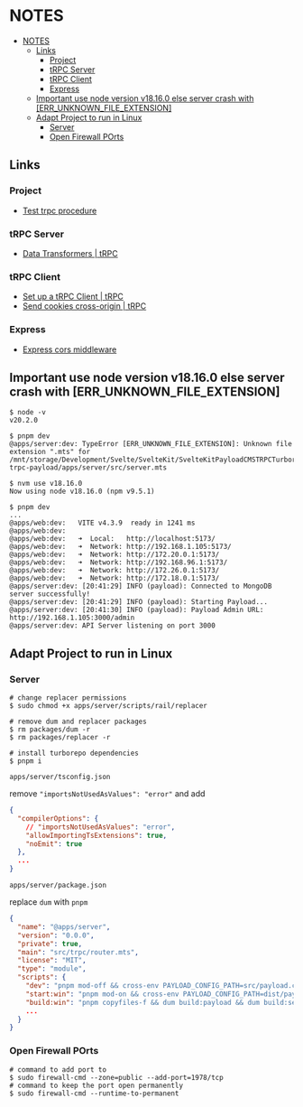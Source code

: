 # NOTES

- [NOTES](#notes)
  - [Links](#links)
    - [Project](#project)
    - [tRPC Server](#trpc-server)
    - [tRPC Client](#trpc-client)
    - [Express](#express)
  - [Important use node version v18.16.0 else server crash with \[ERR\_UNKNOWN\_FILE\_EXTENSION\]](#important-use-node-version-v18160-else-server-crash-with-err_unknown_file_extension)
  - [Adapt Project to run in Linux](#adapt-project-to-run-in-linux)
    - [Server](#server)
    - [Open Firewall POrts](#open-firewall-ports)

## Links

### Project

- [Test trpc procedure](http://192.168.1.105:3000/trpc/greeting)

### tRPC Server

- [Data Transformers | tRPC](https://trpc.io/docs/server/data-transformers#3-add-to-createtrpcproxyclient-or-createtrpcnext)

### tRPC Client

- [Set up a tRPC Client | tRPC](https://trpc.io/docs/client/vanilla/setup)
- [Send cookies cross-origin | tRPC](https://trpc.io/docs/client/cors)

### Express

- [Express cors middleware](https://expressjs.com/en/resources/middleware/cors.html)

## Important use node version v18.16.0 else server crash with [ERR_UNKNOWN_FILE_EXTENSION]

```shell
$ node -v
v20.2.0

$ pnpm dev
@apps/server:dev: TypeError [ERR_UNKNOWN_FILE_EXTENSION]: Unknown file extension ".mts" for /mnt/storage/Development/Svelte/SvelteKit/SvelteKitPayloadCMSTRPCTurborepo/sk-trpc-payload/apps/server/src/server.mts

$ nvm use v18.16.0
Now using node v18.16.0 (npm v9.5.1)

$ pnpm dev
...
@apps/web:dev:   VITE v4.3.9  ready in 1241 ms
@apps/web:dev: 
@apps/web:dev:   ➜  Local:   http://localhost:5173/
@apps/web:dev:   ➜  Network: http://192.168.1.105:5173/
@apps/web:dev:   ➜  Network: http://172.20.0.1:5173/
@apps/web:dev:   ➜  Network: http://192.168.96.1:5173/
@apps/web:dev:   ➜  Network: http://172.26.0.1:5173/
@apps/web:dev:   ➜  Network: http://172.18.0.1:5173/
@apps/server:dev: [20:41:29] INFO (payload): Connected to MongoDB server successfully!
@apps/server:dev: [20:41:29] INFO (payload): Starting Payload...
@apps/server:dev: [20:41:30] INFO (payload): Payload Admin URL: http://192.168.1.105:3000/admin
@apps/server:dev: API Server listening on port 3000
```

## Adapt Project to run in Linux

### Server

```shell
# change replacer permissions
$ sudo chmod +x apps/server/scripts/rail/replacer

# remove dum and replacer packages
$ rm packages/dum -r
$ rm packages/replacer -r

# install turborepo dependencies
$ pnpm i
```

`apps/server/tsconfig.json`

remove `"importsNotUsedAsValues": "error"` and add

```json
{
  "compilerOptions": {
    // "importsNotUsedAsValues": "error",
    "allowImportingTsExtensions": true,
    "noEmit": true
  },
  ...
}
```

`apps/server/package.json`

replace `dum` with `pnpm`

```json
{
  "name": "@apps/server",
  "version": "0.0.0",
  "private": true,
  "main": "src/trpc/router.mts",
  "license": "MIT",
  "type": "module",
  "scripts": {
    "dev": "pnpm mod-off && cross-env PAYLOAD_CONFIG_PATH=src/payload.config.ts nodemon",
    "start:win": "pnpm mod-on && cross-env PAYLOAD_CONFIG_PATH=dist/payload.config.cjs NODE_ENV=production node dist/server.mjs",
    "build:win": "pnpm copyfiles-f && dum build:payload && dum build:server-win",
    ...
  }
}
```

### Open Firewall POrts

```shell
# command to add port to
$ sudo firewall-cmd --zone=public --add-port=1978/tcp
# command to keep the port open permanently
$ sudo firewall-cmd --runtime-to-permanent
```
